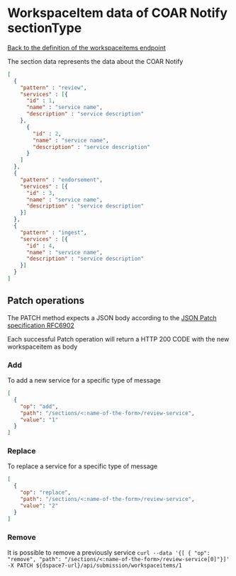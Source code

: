 # WorkspaceItem data of COAR Notify sectionType
[Back to the definition of the workspaceitems endpoint](workspaceitems.md)

The section data represents the data about the COAR Notify

```json
[
  {
    "pattern" : "review",
    "services" : [{
      "id" : 1,
      "name" : "service name",
      "description" : "service description"
    },
      {
        "id" : 2,
        "name" : "service name",
        "description" : "service description"
      }
    ]
  },
  {
    "pattern" : "endorsement",
    "services" : [{
      "id" : 3,
      "name" : "service name",
      "description" : "service description"
    }]
  },
  {
    "pattern" : "ingest",
    "services" : [{
      "id" : 4,
      "name" : "service name",
      "description" : "service description"
    }]
  }
]
```

## Patch operations
The PATCH method expects a JSON body according to the [JSON Patch specification RFC6902](https://tools.ietf.org/html/rfc6902)

Each successful Patch operation will return a HTTP 200 CODE with the new workspaceitem as body

### Add
To add a new service for a specific type of message

```json
[
  {
    "op": "add",
    "path": "/sections/<:name-of-the-form>/review-service",
    "value": "1"
  }
]
```

### Replace
To replace a service for a specific type of message

```json
[
  {
    "op": "replace",
    "path": "/sections/<:name-of-the-form>/review-service",
    "value": "2"
  }
]
```

### Remove
It is possible to remove a previously service
`curl --data '{[ { "op": "remove", "path": "/sections/<:name-of-the-form>/review-service[0]"}]' -X PATCH ${dspace7-url}/api/submission/workspaceitems/1`
